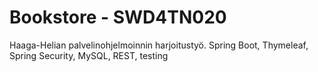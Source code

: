 # Bookstore - SWD4TN020

Haaga-Helian palvelinohjelmoinnin harjoitustyö. Spring Boot, Thymeleaf, Spring Security, MySQL, REST, testing
